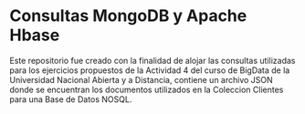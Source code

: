 # Consultas MongoDB y Apache Hbase
Este repositorio fue creado con la finalidad de alojar las consultas utilizadas para los ejercicios propuestos de la Actividad 4 
del curso de BigData de la Universidad Nacional Abierta y a Distancia, contiene un archivo JSON donde se encuentran los documentos
utilizados en la Coleccion Clientes para una Base de Datos NOSQL.
